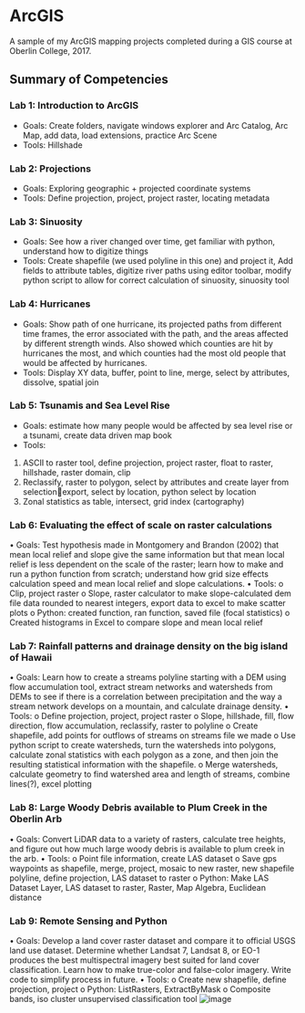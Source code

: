 # ArcGIS
A sample of my ArcGIS mapping projects completed during a GIS course at Oberlin College, 2017.

## Summary of Competencies
### Lab 1: Introduction to ArcGIS
-	Goals: Create folders, navigate windows explorer and Arc Catalog, Arc Map, add data, load extensions, practice Arc Scene
-	Tools: Hillshade
### Lab 2: Projections
-	Goals: Exploring geographic + projected coordinate systems
-	Tools: Define projection, project, project raster, locating metadata
### Lab 3: Sinuosity
-	Goals: See how a river changed over time, get familiar with python, understand how to digitize things
-	Tools: Create shapefile (we used polyline in this one) and project it, Add fields to attribute tables, digitize river paths using editor toolbar, modify python script to allow for correct calculation of sinuosity, sinuosity tool
### Lab 4: Hurricanes
-	Goals: Show path of one hurricane, its projected paths from different time frames, the error associated with the path, and the areas affected by different strength winds. Also showed which counties are hit by hurricanes the most, and which counties had the most old people that would be affected by hurricanes. 
-	Tools: Display XY data, buffer, point to line, merge, select by attributes, dissolve, spatial join
### Lab 5: Tsunamis and Sea Level Rise
-	Goals: estimate how many people would be affected by sea level rise or a tsunami, create data driven map book
-	Tools: 
1. ASCII to raster tool, define projection, project raster, float to raster, hillshade, raster domain, clip
2. Reclassify, raster to polygon, select by attributes and create layer from selectionexport, select by location, python select by location
3. Zonal statistics as table, intersect, grid index (cartography)
### Lab 6: Evaluating the effect of scale on raster calculations 
  •	Goals: Test hypothesis made in Montgomery and Brandon (2002) that mean local relief and slope give the same information but that mean local relief is less dependent on the scale of the raster; learn how to make and run a python function from scratch; understand how grid size effects calculation speed and mean local relief and slope calculations. 
  •	Tools:
    o	Clip, project raster
    o	Slope, raster calculator to make slope-calculated dem file data rounded to nearest integers, export data to excel to make scatter plots
    o	Python: created function, ran function, saved file (focal statistics)
    o	Created histograms in Excel to compare slope and mean local relief
### Lab 7: Rainfall patterns and drainage density on the big island of Hawaii
  •	Goals: Learn how to create a streams polyline starting with a DEM using flow accumulation tool, extract stream networks and watersheds from DEMs to see if there is a correlation between precipitation and the way a stream network develops on a mountain, and calculate drainage density. 
  •	Tools: 
    o	Define projection, project, project raster
    o	Slope, hillshade, fill, flow direction, flow accumulation, reclassify, raster to polyline
    o	Create shapefile, add points for outflows of streams on streams file we made
    o	Use python script to create watersheds, turn the watersheds into polygons, calculate zonal statistics with each polygon as a zone, and then join the resulting statistical information with the shapefile. 
    o	Merge watersheds, calculate geometry to find watershed area and length of streams, combine lines(?), excel plotting
### Lab 8: Large Woody Debris available to Plum Creek in the Oberlin Arb
  •	Goals: Convert LiDAR data to a variety of rasters, calculate tree heights, and figure out how much large woody debris is available to plum creek in the arb. 
  •	Tools:
    o	Point file information, create LAS dataset
    o	Save gps waypoints as shapefile, merge, project, mosaic to new raster, new shapefile polyline, define projection, LAS dataset to raster
    o	Python: Make LAS Dataset Layer, LAS dataset to raster, Raster, Map Algebra, Euclidean distance
### Lab 9: Remote Sensing and Python
  •	Goals: Develop a land cover raster dataset and compare it to official USGS land use dataset. Determine whether Landsat 7, Landsat 8, or EO-1 produces the best multispectral imagery best suited for land cover classification. Learn how to make true-color and false-color imagery. Write code to simplify process in future.
  •	Tools:
    o	Create new shapefile, define projection, project
    o	Python: ListRasters, ExtractByMask
    o	Composite bands, iso cluster unsupervised classification tool
![image](https://user-images.githubusercontent.com/45399983/133863865-010ce126-4e1f-45d6-8014-4c373ad37f15.png)
